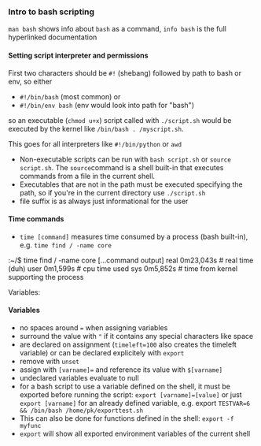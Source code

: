 ### Intro to bash scripting

`man bash` shows info about `bash` as a command, `info bash` is the full hyperlinked documentation

#### Setting script interpreter and permissions

First two characters should be `#!` (shebang) followed by path to bash or env, so either
- `#!/bin/bash` (most common) or
- `#!/bin/env bash` (env would look into path for "bash")

so an executable (`chmod u+x`) script called with `./script.sh` would be executed by the kernel like `/bin/bash .
/myscript.sh`.

This goes for all interpreters like `#!/bin/python` or `awd`

- Non-executable scripts can be run with `bash script.sh` or `source script.sh`. The `source`command is a shell
  built-in that executes commands from a file in the current shell.
- Executables that are not in the path must be executed specifying the path, so if you're in the current directory
  use `./script.sh`
- file suffix is as always just informational for the user

#### Time commands

- `time [command]` measures time consumed by a process (bash built-in), e.g. `time find / -name core`

:~/$ time find / -name core
[...command output]
real    0m23,043s # real time (duh)
user    0m1,599s # cpu time used
sys     0m5,852s # time from kernel supporting the process

Variables:

#### Variables

- no spaces around `=` when assigning variables
- surround the value with `"` if it contains any special characters like space
- are declared on assignment (`timeleft=100` also creates the timeleft variable) or can be declared explicitely with
  `export`
- remove with `unset`
- assign with `[varname]=` and reference its value with `$[varname]`
- undeclared variables evaluate to null
- for a bash script to use a variable defined on the shell, it must be exported before running the script: `export
  [varname]=[value]` or just `export [varname]` for an already defined variable, e.g. export `TESTVAR=6 && /bin/bash
  /home/pk/exporttest.sh`
- This can also be done for functions defined in the shell: `export -f myfunc`
- `export` will show all exported environment variables of the current shell
